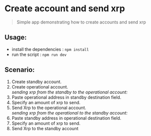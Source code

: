 # Create account and send xrp

> Simple app demonstrating how to create accounts and send xrp

## Usage:

- install the dependencies : `npm install`
- run the script : `npm run dev`

## Scenario:

1. Create standby account.
2. Create operational account.  
   _sending xrp from the standby to the operational account:_
3. Paste operational address in standby destination field.
4. Specify an amount of xrp to send.
5. Send Xrp to the operational account.  
   _sending xrp from the operational to the standby account:_
6. Paste standby address in operational destination field.
7. Specify an amount of xrp to send.
8. Send Xrp to the standby account
